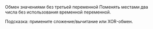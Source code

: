 Обмен значениями без третьей переменной
Поменять местами два числа без использования временной переменной.

Подсказка: примените сложение/вычитание или XOR-обмен.